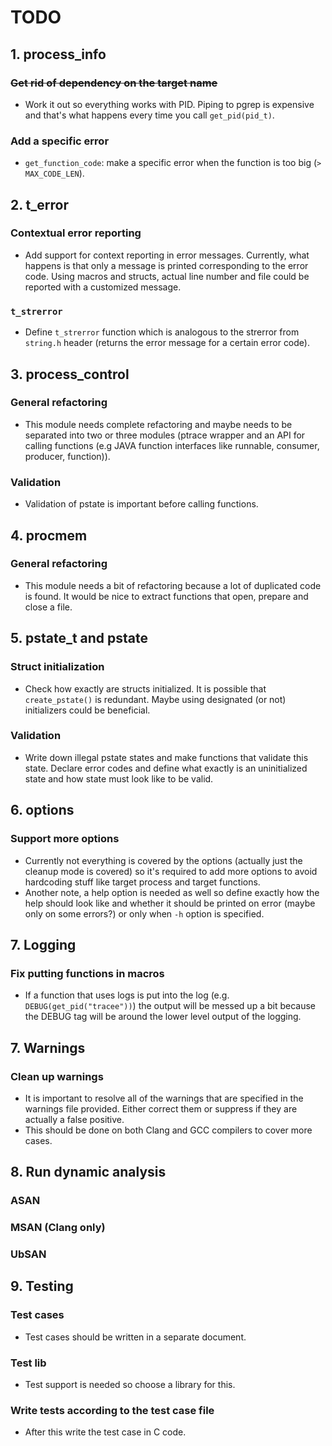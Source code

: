 # TODO

## 1. process_info
### ~~Get rid of dependency on the target name~~
*   Work it out so everything works with PID.
    Piping to pgrep is expensive and that's what happens every time you call `get_pid(pid_t)`.

### Add a specific error
*   `get_function_code`: make a specific error when the function is too big (`> MAX_CODE_LEN`).

## 2. t_error
### Contextual error reporting
*   Add support for context reporting in error messages. Currently, what happens is that
    only a message is printed corresponding to the error code. Using macros and structs,
    actual line number and file could be reported with a customized message.
    
### `t_strerror`
*   Define `t_strerror` function which is analogous to the strerror from `string.h` header 
    (returns the error message for a certain error code).

## 3. process_control
### General refactoring
*   This module needs complete refactoring and maybe needs to be separated into two or three
    modules (ptrace wrapper and an API for calling functions
    (e.g JAVA function interfaces like runnable, consumer, producer, function)).
 
### Validation
*   Validation of pstate is important before calling functions.

## 4. procmem
### General refactoring
*   This module needs a bit of refactoring because a lot of duplicated code is found.
    It would be nice to extract functions that open, prepare and close a file.
    
## 5. pstate_t and pstate
### Struct initialization
*   Check how exactly are structs initialized. It is possible that `create_pstate()` is
    redundant. Maybe using designated (or not) initializers could be beneficial.

### Validation 
*   Write down illegal pstate states and make functions that validate this state. Declare error codes and 
    define what exactly is an uninitialized state and how state must look like to be valid.

## 6. options
### Support more options
*   Currently not everything is covered by the options (actually just the cleanup mode is covered) so
    it's required to add more options to avoid hardcoding stuff like target process and target functions.
*   Another note, a help option is needed as well so define exactly how the help should look like and
    whether it should be printed on error (maybe only on some errors?) or only when `-h` option is
    specified.
    
## 7. Logging
### Fix putting functions in macros
*   If a function that uses logs is put into the log (e.g. `DEBUG(get_pid("tracee"))`) the output
    will be messed up a bit because the DEBUG tag will be around the lower level output of the logging.
    
## 7. Warnings
### Clean up warnings
*   It is important to resolve all of the warnings that are specified in the warnings file provided.
    Either correct them or suppress if they are actually a false positive.
*   This should be done on both Clang and GCC compilers to cover more cases.


## 8. Run dynamic analysis
### ASAN
### MSAN (Clang only)
### UbSAN  

## 9. Testing
### Test cases
*   Test cases should be written in a separate document.
### Test lib
*   Test support is needed so choose a library for this.
### Write tests according to the test case file
*   After this write the test case in C code. 
 
